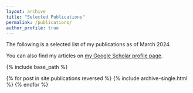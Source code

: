 ```yaml
---
layout: archive
title: "Selected Publications"
permalink: /publications/
author_profile: true
---
```



The following is a selected list of my publications as of March 2024.

You can also find my articles on <a href="https://scholar.google.com/citations?user=MXF9R18AAAAJ&hl=en">my Google Scholar profile page</a>.

{% include base_path %}

{% for post in site.publications reversed %}
  {% include archive-single.html %}
{% endfor %}
